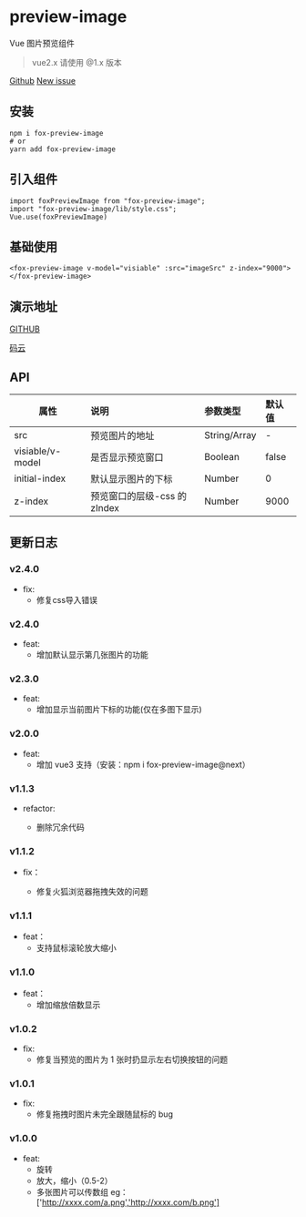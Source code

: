 # preview-image

Vue 图片预览组件

> vue2.x 请使用 @1.x 版本

[Github](https://github.com/GuoJikun/preview-image)
[New issue](https://github.com/GuoJikun/preview-image/issues/new)

## 安装

```
npm i fox-preview-image
# or
yarn add fox-preview-image
```

## 引入组件

```
import foxPreviewImage from "fox-preview-image";
import "fox-preview-image/lib/style.css";
Vue.use(foxPreviewImage)
```

## 基础使用

```
<fox-preview-image v-model="visiable" :src="imageSrc" z-index="9000"></fox-preview-image>
```

## 演示地址

[GITHUB](https://guojikun.github.io/preview-image/)

[码云](https://guojikun_admin.gitee.io/preview-image/)

## API

| 属性             | 说明                         | 参数类型     | 默认值 |
| ---------------- | :--------------------------- | :----------- | :----- |
| src              | 预览图片的地址               | String/Array | -      |
| visiable/v-model | 是否显示预览窗口             | Boolean      | false  |
| initial-index | 默认显示图片的下标             | Number      | 0  |
| z-index          | 预览窗口的层级-css 的 zIndex | Number       | 9000   |

## 更新日志

### v2.4.0

*   fix:
    -   修复css导入错误

### v2.4.0

*   feat:
    -   增加默认显示第几张图片的功能

### v2.3.0

*   feat:
    -   增加显示当前图片下标的功能(仅在多图下显示)

### v2.0.0

*   feat:
    -   增加 vue3 支持（安装：npm i fox-preview-image@next）

### v1.1.3

*   refactor:

    -   删除冗余代码

### v1.1.2

*   fix：

    -   修复火狐浏览器拖拽失效的问题

### v1.1.1

*   feat：
    -   支持鼠标滚轮放大缩小

### v1.1.0

*   feat：
    -   增加缩放倍数显示

### v1.0.2

*   fix:
    -   修复当预览的图片为 1 张时扔显示左右切换按钮的问题

### v1.0.1

*   fix:
    -   修复拖拽时图片未完全跟随鼠标的 bug

### v1.0.0

*   feat:
    -   旋转
    -   放大，缩小（0.5-2）
    -   多张图片可以传数组 eg：['http://xxxx.com/a.png','http://xxxx.com/b.png']
